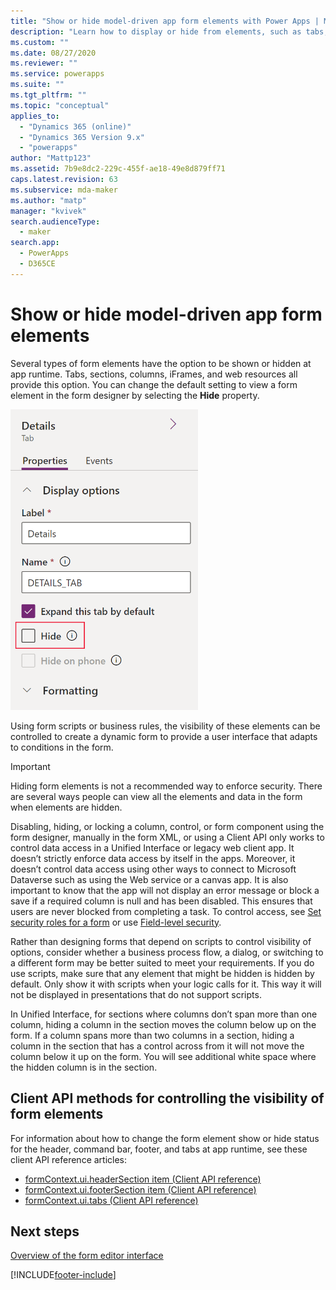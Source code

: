 ```yaml
---
title: "Show or hide model-driven app form elements with Power Apps | MicrosoftDocs"
description: "Learn how to display or hide from elements, such as tabs, sections, or columns"
ms.custom: ""
ms.date: 08/27/2020
ms.reviewer: ""
ms.service: powerapps
ms.suite: ""
ms.tgt_pltfrm: ""
ms.topic: "conceptual"
applies_to: 
  - "Dynamics 365 (online)"
  - "Dynamics 365 Version 9.x"
  - "powerapps"
author: "Mattp123"
ms.assetid: 7b9e8dc2-229c-455f-ae18-49e8d879ff71
caps.latest.revision: 63
ms.subservice: mda-maker
ms.author: "matp"
manager: "kvivek"
search.audienceType: 
  - maker
search.app: 
  - PowerApps
  - D365CE
---
```

# Show or hide model-driven app form elements

Several types of form elements have the option to be shown or hidden at app runtime. Tabs, sections, columns, iFrames, and web resources all provide this option. You can change the default setting to view a form element in the form designer by selecting the **Hide** property.

<img src = "media/hide-property.png" alt = "Hide property for a tab on a form" width = "300" height = "481">

Using form scripts or business rules, the visibility of these elements can be controlled to create a dynamic form to provide a user interface that adapts to conditions in the form.  
  
> [!IMPORTANT]
> Hiding form elements is not a recommended way to enforce security. There are several ways people can view all the elements and data in the form when elements are hidden. 
>
> Disabling, hiding, or locking a column, control, or form component using the form designer, manually in the form XML, or using a Client API only works to control data access in a Unified Interface or legacy web client app. It doesn’t strictly enforce data access by itself in the apps. Moreover, it doesn’t control data access using other ways to connect to Microsoft Dataverse such as using the Web service or a canvas app. It is also important to know that the app will not display an error message or block a save if a required column is null and has been disabled. This ensures that users are never blocked from completing a task. To control access, see [Set security roles for a form](control-access-forms.md#set-security-roles-for-a-form) or use [Field-level security](/power-platform/admin/field-level-security).
  
Rather than designing forms that depend on scripts to control visibility of options, consider whether a business process flow, a dialog, or switching to a different form may be better suited to meet your requirements. If you do use scripts, make sure that any element that might be hidden is hidden by default. Only show it with scripts when your logic calls for it. This way it will not be displayed in presentations that do not support scripts.

In Unified Interface, for sections where columns don’t span more than one column, hiding a column in the section moves the column below up on the form. If a column spans more than two columns in a section, hiding a column in the section that has a control across from it will not move the column below it up on the form. You will see additional white space where the hidden column is in the section.

## Client API methods for controlling the visibility of form elements

For information about how to change the form element show or hide status for the header, command bar, footer, and tabs at app runtime, see these client API reference articles:
- [formContext.ui.headerSection item (Client API reference)](../../developer/model-driven-apps/clientapi/reference/formContext-ui-headerSection.md)
- [formContext.ui.footerSection item (Client API reference)](../../developer/model-driven-apps/clientapi/reference/formContext-ui-footerSection.md)
- [formContext.ui.tabs (Client API reference)](../../developer/model-driven-apps/clientapi/reference/formContext-ui-tabs.md)

## Next steps

[Overview of the form editor interface](form-editor-user-interface-legacy.md)


[!INCLUDE[footer-include](../../includes/footer-banner.md)]